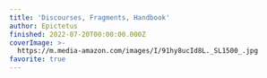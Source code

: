 ```yaml
---
title: 'Discourses, Fragments, Handbook'
author: Epictetus
finished: 2022-07-20T00:00:00.000Z
coverImage: >-
  https://m.media-amazon.com/images/I/91hy8ucId8L._SL1500_.jpg
favorite: true
---
```

